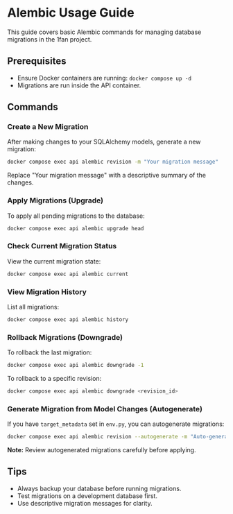# Alembic Usage Guide

This guide covers basic Alembic commands for managing database migrations in the 1fan project.

## Prerequisites

- Ensure Docker containers are running: `docker compose up -d`
- Migrations are run inside the API container.

## Commands

### Create a New Migration

After making changes to your SQLAlchemy models, generate a new migration:

```bash
docker compose exec api alembic revision -m "Your migration message"
```

Replace "Your migration message" with a descriptive summary of the changes.

### Apply Migrations (Upgrade)

To apply all pending migrations to the database:

```bash
docker compose exec api alembic upgrade head
```

### Check Current Migration Status

View the current migration state:

```bash
docker compose exec api alembic current
```

### View Migration History

List all migrations:

```bash
docker compose exec api alembic history
```

### Rollback Migrations (Downgrade)

To rollback the last migration:

```bash
docker compose exec api alembic downgrade -1
```

To rollback to a specific revision:

```bash
docker compose exec api alembic downgrade <revision_id>
```

### Generate Migration from Model Changes (Autogenerate)

If you have `target_metadata` set in `env.py`, you can autogenerate migrations:

```bash
docker compose exec api alembic revision --autogenerate -m "Auto-generated migration"
```

**Note:** Review autogenerated migrations carefully before applying.

## Tips

- Always backup your database before running migrations.
- Test migrations on a development database first.
- Use descriptive migration messages for clarity.